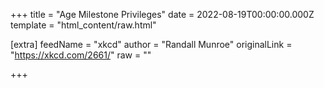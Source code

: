 
+++
title = "Age Milestone Privileges"
date = 2022-08-19T00:00:00.000Z
template = "html_content/raw.html"

[extra]
feedName = "xkcd"
author = "Randall Munroe"
originalLink = "https://xkcd.com/2661/"
raw = ""

+++

